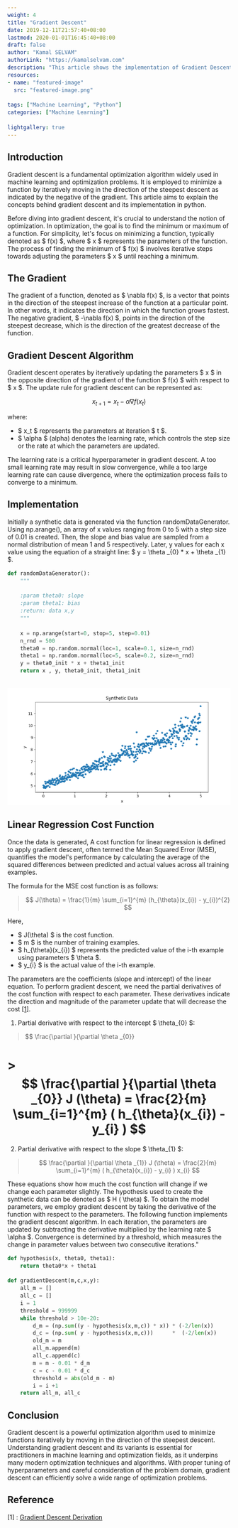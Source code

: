 ```yaml
---
weight: 4
title: "Gradient Descent"
date: 2019-12-11T21:57:40+08:00
lastmod: 2020-01-01T16:45:40+08:00
draft: false
author: "Kamal SELVAM"
authorLink: "https://kamalselvam.com"
description: "This article shows the implementation of Gradient Descent Algorithm"
resources:
- name: "featured-image"
  src: "featured-image.png"

tags: ["Machine Learning", "Python"]
categories: ["Machine Learning"]

lightgallery: true
---
```



## Introduction
Gradient descent is a fundamental optimization algorithm widely used in machine learning and optimization problems. It is employed to minimize a function by iteratively moving in the direction of the steepest descent as indicated by the negative of the gradient. This article aims to explain the concepts behind gradient descent and its implementation in python.

Before diving into gradient descent, it's crucial to understand the notion of optimization. In optimization, the goal is to find the minimum or maximum of a function. For simplicity, let's focus on minimizing a function, typically denoted as $ f(x) $, where $ x $ represents the parameters of the function. The process of finding the minimum of $  f(x)  $ involves iterative steps towards adjusting the parameters $  x  $ until reaching a minimum.

## The Gradient

The gradient of a function, denoted as $ \nabla f(x) $, is a vector that points in the direction of the steepest increase of the function at a particular point. In other words, it indicates the direction in which the function grows fastest. The negative gradient, $ -\nabla f(x) $, points in the direction of the steepest decrease, which is the direction of the greatest decrease of the function.

## Gradient Descent Algorithm

Gradient descent operates by iteratively updating the parameters $ x $ in the opposite direction of the gradient of the function $ f(x) $ with respect to $ x $. The update rule for gradient descent can be represented as:

$$  x_{t+1} = x_t - \alpha \nabla f(x_t)  $$

where:
- $  x_t  $ represents the parameters at iteration $  t  $.
- $  \alpha $ (alpha) denotes the learning rate, which controls the step size or the rate at which the parameters are updated.

The learning rate is a critical hyperparameter in gradient descent. A too small learning rate may result in slow convergence, while a too large learning rate can cause divergence, where the optimization process fails to converge to a minimum.

## Implementation 

Initially a synthetic data is generated via the function randomDataGenerator. Using np.arange(), an array of x values ranging from 0 to 5 with a step size of 0.01 is created. Then, the slope and bias value are sampled from a normal distribution of mean 1 and 5 respectively. Later, y values for each x value using the equation of a straight line: $ y = \theta _{0} * x + \theta _{1} $.


```python 
def randomDataGenerator():
    """

    :param theta0: slope
    :param theta1: bias
    :return: data x,y
    """

    x = np.arange(start=0, stop=5, step=0.01)
    n_rnd = 500
    theta0 = np.random.normal(loc=1, scale=0.1, size=n_rnd)
    theta1 = np.random.normal(loc=5, scale=0.2, size=n_rnd)
    y = theta0_init * x + theta1_init
    return x , y, theta0_init, theta1_init

```

&nbsp;
![synthetic](synthetic.png " Figure 1: Synthetic data generated using $ y = \theta _{0} * x + \theta _{1} $ ")


## Linear Regression Cost Function

Once the data is generated, A cost function for linear regression is defined to apply gradient descent, often termed the Mean Squared Error (MSE), quantifies the model's performance by calculating the average of the squared differences between predicted and actual values across all training examples.

The formula for the MSE cost function is as follows:

> $$ J(\theta) = \frac{1}{m} \sum_{i=1}^{m} (h_{\theta}(x_{i}) - y_{i})^{2} $$

Here, 
- $ J(\theta) $ is the cost function.
- $ m $ is the number of training examples.
- $ h_{\theta}(x_{i}) $ represents the predicted value of the i-th example using parameters $  \theta $.
- $ y_{i} $ is the actual value of the i-th example.

 The parameters are the coefficients (slope and intercept) of the linear equation. To perform gradient descent, we need the partial derivatives of the cost function with respect to each parameter. These derivatives indicate the direction and magnitude of the parameter update that will decrease the cost [[1]](#1).

1. Partial derivative with respect to the intercept $ \theta_{0} $:
> $$ \frac{\partial }{\partial \theta _{0}}

# > $$ \frac{\partial }{\partial \theta _{0}}  J (\theta) = \frac{2}{m} \sum_{i=1}^{m} ( h_{\theta}(x_{i}) - y_{i} ) $$

2. Partial derivative with respect to the slope $ \theta_{1} $:
> $$ \frac{\partial }{\partial \theta _{1}}  J (\theta) = \frac{2}{m} \sum_{i=1}^{m} ( h_{\theta}(x_{i}) - y_{i} )  x_{i} $$

These equations show how much the cost function will change if we change each parameter slightly. The hypothesis used to create the synthetic data can be denoted as  $ H ( \theta)  $. To obtain the model parameters, we employ gradient descent by taking the derivative of the function with respect to the parameters. The following function implements the gradient descent algorithm. In each iteration, the parameters are updated by subtracting the derivative multiplied by the learning rate $ \alpha $. Convergence is determined by a threshold, which measures the change in parameter values between two consecutive iterations."


```python 
def hypothesis(x, theta0, theta1):
    return theta0*x + theta1

def gradientDescent(m,c,x,y):
    all_m = []
    all_c = []
    i = 1
    threshold = 999999
    while threshold > 10e-20:
        d_m = (np.sum((y - hypothesis(x,m,c)) * x)) * (-2/len(x))
        d_c = (np.sum( y - hypothesis(x,m,c)))      *  (-2/len(x))
        old_m = m
        all_m.append(m)
        all_c.append(c)
        m = m - 0.01 * d_m
        c = c - 0.01 * d_c
        threshold = abs(old_m - m)
        i = i +1
    return all_m, all_c
```



## Conclusion

Gradient descent is a powerful optimization algorithm used to minimize functions iteratively by moving in the direction of the steepest descent. Understanding gradient descent and its variants is essential for practitioners in machine learning and optimization fields, as it underpins many modern optimization techniques and algorithms. With proper tuning of hyperparameters and careful consideration of the problem domain, gradient descent can efficiently solve a wide range of optimization problems.



## Reference

<a id="1">[1]</a> : [Gradient Descent Derivation](https://mccormickml.com/2014/03/04/gradient-descent-derivation/)
